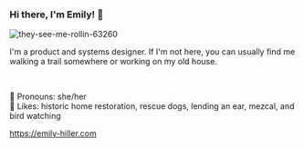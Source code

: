 ### Hi there, I'm Emily! 👋

![they-see-me-rollin-63260](https://user-images.githubusercontent.com/586552/85451542-03035e00-b568-11ea-8178-b88d85513e23.gif)

I'm a product and systems designer. If I'm not here, you can usually find me walking a trail somewhere or working on my old house.

<br />

👋 Pronouns: she/her
<br />
💞 Likes: historic home restoration, rescue dogs, lending an ear, mezcal, and bird watching

https://emily-hiller.com
